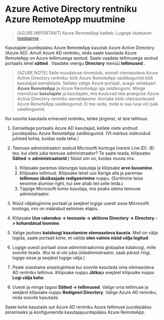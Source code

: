 
<properties
    pageTitle="Azure Active Directory rentnikule Azure RemoteApp muutmine | Microsoft Azure'i"
    description="Saate teada, kuidas muuta Azure Active Directory rentniku seostatud Azure RemoteApp"
    services="remoteapp"
    documentationCenter=""
    authors="lizap"
    manager="mbaldwin" />

<tags
    ms.service="remoteapp"
    ms.workload="compute"
    ms.tgt_pltfrm="na"
    ms.devlang="na"
    ms.topic="article"
    ms.date="08/15/2016"
    ms.author="elizapo" />



# <a name="change-the-azure-active-directory-tenant-in-azure-remoteapp"></a>Azure Active Directory rentniku Azure RemoteApp muutmine

> [AZURE.IMPORTANT]
> Azure RemoteApp katkeb. Lugege lisateavet [teadaanne](https://go.microsoft.com/fwlink/?linkid=821148) .

Kasutajate juurdepääsu Azure RemoteApp kasutab Azure Active Directory (Azure AD). Ainult Azure AD rentniku, mida saate kasutada Azure RemoteApp on Azure tellimusega seotud. Saate vaadata tellimusega seotud portaalis lehel **sätted** . Vaadake veergu **Directory** menüü **tellimused** .

> [AZURE.NOTE] Selle muudatuse õnnestub, esmalt olemasoleva Azure Active Directory rentniku: kõik Azure RemoteApp saidikogumid kõik kasutajad eemaldada. Selleks valige Azure portaali, avage vahekaart **Azure RemoteApp** ja Azure RemoteApp iga saidikogumi. Minge menüüsse **kasutajate** ja kasutajate, mis kuuluvad teie praegune Azure Active Directory rentniku eemaldamine. Korrake kõiki olemasolevaid Azure RemoteApp saidikogumid. Ei tee seda, mida ei saa luua või paik saidikogumid.

Kui soovite kasutada erinevaid rentniku, tehke järgmist, et teie tellimus:

1. Eemaldage portaalis Azure AD kasutajad, kellele olete andnud juurdepääsu Azure RemoteApp saidikogumid. (Vt märkus ülaltoodud juhised kohta, kuidas seda teha.)


2. Teenuse administraatori seatud Microsofti kontoga (varem Live ID). (Ei tea, kui olete juba teenuse administraator? Te saate teada, klõpsates **Sätted -> administraatorid**.) Nüüd siin on, kuidas muuta mis:
    1. Klõpsake paremas ülanurgas kasutaja ja klõpsake **arve kuvamine**.
    2. Klõpsake tellimust. Klõpsake lehel uus Kerige alla ja paremas **tellimuse üksikasjade redigeerimine** nuppu. (Sortimine teise eesnime alumise right, kui see aitab teil selle leida.)
    3. Tippige Microsofti konto kasutaja, mis peaks olema teenuse administraator.

3. Nüüd väljalogimine portaali ja seejärel logige uuesti sisse Microsofti kontoga, mis on määratud eelmises etapis.


4. Klõpsake **Uus rakendus -> teenuste -> aktiivne Directory -> Directory -> kohandatud loomine**.
5. Valige jaotises **kataloogi** **kasutamine olemasoleva kausta**. Meil on välja logida, saate portaali kohe, et valida **olen valmis nüüd välja logitud**.
6. Logige uuesti portaali sisse administraatorina globaalse kataloogi, mille soovite lisada. (Kui te ei ole juba üldadministraator, saab pärast ringi, logige sisse ja seejärel logige välja.)
7. Peate sisestama sisselogimisel kui soovite kasutada oma olemasoleva AD rentniku tellimus. Klõpsake nuppu **Jätka**ja seejärel klõpsake nuppu **Logi välja kohe**.
5. Uuesti ja minge tagasi **Sätted -> tellimused**. Valige oma tellimuse ja seejärel klõpsake nuppu **Redigeeri Directory**. Valige Azure AD rentniku, mida soovite kasutada.



Saate kohe kasutada uut Azure AD rentniku Azure tellimuse juurdepääsu piiramiseks ja konfigureerida kasutajajuurdepääsu Azure RemoteApp.
